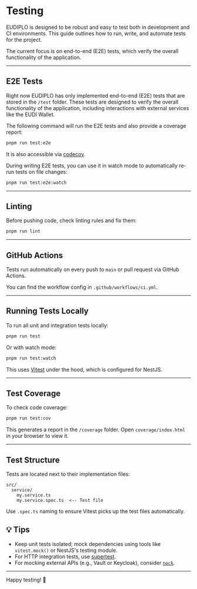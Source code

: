 # Testing

EUDIPLO is designed to be robust and easy to test both in development and CI
environments. This guide outlines how to run, write, and automate tests for the
project.

The current focus is on end-to-end (E2E) tests, which verify the overall
functionality of the application.

---

## E2E Tests

Right now EUDIPLO has only implemented end-to-end (E2E) tests that are stored in
the `/test` folder. These tests are designed to verify the overall functionality
of the application, including interactions with external services like the EUDI
Wallet.

The following command will run the E2E tests and also provide a coverage report:

```bash
pnpm run test:e2e
```

It is also accessible via
[codecov](https://app.codecov.io/github/cre8/eudiplo/tree/main).

During writing E2E tests, you can use it in watch mode to automatically re-run
tests on file changes:

```bash
pnpm run test:e2e:watch
```

---

## Linting

Before pushing code, check linting rules and fix them:

```bash
pnpm run lint
```

---

## GitHub Actions

Tests run automatically on every push to `main` or pull request via GitHub
Actions.

You can find the workflow config in `.github/workflows/ci.yml`.

---

## Running Tests Locally

To run all unit and integration tests locally:

```bash
pnpm run test
```

Or with watch mode:

```bash
pnpm run test:watch
```

This uses [Vitest](https://vitest.dev) under the hood, which is configured for
NestJS.

---

## Test Coverage

To check code coverage:

```bash
pnpm run test:cov
```

This generates a report in the `/coverage` folder. Open `coverage/index.html` in
your browser to view it.

---

## Test Structure

Tests are located next to their implementation files:

```
src/
  service/
    my.service.ts
    my.service.spec.ts  <-- Test file
```

Use `.spec.ts` naming to ensure Vitest picks up the test files automatically.

## 💡 Tips

- Keep unit tests isolated; mock dependencies using tools like `vitest.mock()`
  or NestJS's testing module.
- For HTTP integration tests, use
  [supertest](https://github.com/visionmedia/supertest).
- For mocking external APIs (e.g., Vault or Keycloak), consider
  [`nock`](https://github.com/nock/nock).

---

Happy testing! 🚀
